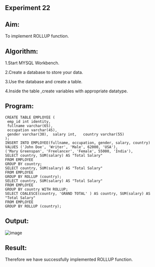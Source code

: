 ## Experiment 22
## Aim:
To implement ROLLUP function.
## Algorithm:

1.Start MYSQL Workbench.

2.Create a database to store your data.

3.Use the database and create a table.

4.Inside the table ,create variables with appropriate datatype.

## Program:
```
CREATE TABLE EMPLOYEE (  
 emp_id int identity,  
 fullname varchar(65),  
 occupation varchar(45),  
 gender varchar(30),  salary int,   country varchar(55)  
);  
INSERT INTO EMPLOYEE(fullname, occupation, gender, salary, country)  
VALUES ('John Doe', 'Writer', 'Male', 62000, 'USA'),  
('Mary Greenspan', 'Freelancer', 'Female', 55000, 'India'),  
SELECT country, SUM(salary) AS "Total Salary"  
FROM EMPLOYEE  
GROUP BY country;  
SELECT country, SUM(salary) AS "Total Salary"  
FROM EMPLOYEE  
GROUP BY ROLLUP (country);  
SELECT country, SUM(salary) AS "Total Salary"  
FROM EMPLOYEE  
GROUP BY country WITH ROLLUP;  
SELECT COALESCE(country, 'GRAND TOTAL' ) AS country, SUM(salary) AS "Total Salary"  
FROM EMPLOYEE  
GROUP BY ROLLUP (country);
```

## Output:

![image](https://github.com/SaiDarshan2003/Ex9periment/assets/94692595/01056fa1-b764-4244-ac9c-55f17c1d14af)


## Result:
Therefore we have successfully implemented ROLLUP function.
